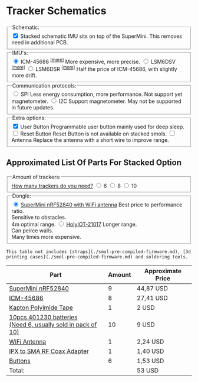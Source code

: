 # Tracker Schematics

<form id="schematicForm">
  <fieldset>
    <legend>Schematic:</legend>
    <label>
      <input type="checkbox" name="isStacked" checked="checked"/> Stacked schematic
      <span>IMU sits on top of the SuperMini. This removes need in additional PCB.</span>
    </label>
  </fieldset>
  <fieldset>
    <legend>IMU's:</legend>
    <label>
      <input type="radio" name="IMU" value="ICM-45686" checked="checked" /> ICM-45686 <sup><a href="../imu-comparison.md#icm-45686" target="_blank">[more]</a></sup> 
      <span>More expensive, more precise.</span>
    </label>
    <label>
    <input type="radio" name="IMU" value="LSM6DSV" /> LSM6DSV <sup><a href="../imu-comparison.md#lsm6dsv" target="_blank">[more]</a></sup>
    </label>
    <label> <input type="radio" name="IMU" value="LSM6DSR" /> LSM6DSR <sup><a href="../imu-comparison.md#lsm6dsr" target="_blank">[more]</a></sup>
      <span>Half the price of ICM-45686, with slightly more drift.</span>
      </label>
  </fieldset>
  <fieldset>
    <legend>Communication protocols:</legend>
    <label>
      <input type="radio" name="Protocol" value="SPI" checked="checked" /> SPI
      <span>Less energy consumption, more performance. Not support yet magnetometer.</span>
    </label>
    <label>
      <input type="radio" name="Protocol" value="I2C" /> I2C
      <span>Support magnetometer. May not be supported in future updates.</span>
    </label>
  </fieldset>
  <fieldset>
    <legend>Extra options:</legend>
    <label>
      <input type="checkbox" name="HasUserButton" checked="checked" /> User Button
      <span>Programmable user button mainly used for deep sleep.</span>
    </label>
    <label>
      <input type="checkbox" name="hasResetButton" /> Reset Button
      <span>Reset Button is not available on stacked smols.</span>
    </label>
    <label>
      <input type="checkbox" name="hasAntenna" /> Antenna
      <span>Replace the antenna with a short wire to improve range.</span>
    </label>
  </fieldset>

<div
  id="schema-canvas"
  class="chip"
  style="position: relative; width: 100%"
></div>


## Approximated List Of Parts For Stacked Option

  <fieldset>
    <legend>Amount of trackers:</legend>
    <a href="#">How many trackers do you need?</a>
    <label>
      <input type="radio" name="Protocol" value="SPI" checked="checked" /> 6
    </label>
    <label>
      <input type="radio" name="Protocol" value="I2C" /> 8
    </label>
    <label>
      <input type="radio" name="Protocol" value="I2C" /> 10
    </label>
  </fieldset>
  <fieldset>
    <legend>Dongle:</legend>
    <label>
      <input type="radio" name="Protocol" value="SPI" checked="checked" /> <a href="#">SuperMini nRF52840 with WiFi antenna</a>
      <span>Best price to performance ratio. <br/>Sensitive to obstacles.<br/>4m optimal range.</span>
    </label>
    <label>
      <input type="radio" name="Protocol" value="I2C" /> <a href="#">HolyIOT-21017</a>
      <span>Longer range.<br/>Can peirce walls.<br/>Many times more expensive.</span>
    </label>
  </fieldset>

```admonish warning
This table not includes [straps](./smol-pre-compiled-firmware.md), [3d printing cases](./smol-pre-compiled-firmware.md) and soldering tools.
```

<table>
  <thead>
    <tr>
      <th>Part</th>
      <th>Amount</th>
      <th>Approximate Price</th>
    </tr>
  </thead>
  <tbody>
<div id="shopping-list-table-container" class="table-wrapper"></div>
    <tr>
      <td>
        <span id="SuperMini">
          <a href="#">SuperMini nRF52840</a>
        </span>
      </td>
      <td>
        9
      </td>
      <td>
        44,87 USD
      </td>
    </tr>
    <tr>
      <td>
        <span id="SuperMini">
          <a href="#">ICM-45686</a>
        </span>
      </td>
      <td>
        8
      </td>
      <td>
        27,41 USD
      </td>
    </tr>
    <tr>
      <td>
        <span id="SuperMini">
          <a href="#">Kapton Polyimide Tape</a>
        </span>
      </td>
      <td>
        1
      </td>
      <td>
        2 USD
      </td>
    </tr>
      <td>
        <span id="SuperMini">
          <a href="#">10pcs 401230 batteries<br/>(Need 6, usually sold in pack of 10)</a>
        </span>
      </td>
      <td>
        10
      </td>
      <td>
        9 USD
      </td>
    </tr>
    </tr>
      <td>
        <span id="SuperMini">
          <a href="#">WiFi Antenna</a>
        </span>
      </td>
      <td>
        1
      </td>
      <td>
        2,24 USD
      </td>
    </tr>
    </tr>
      <td>
        <span id="SuperMini">
          <a href="#">IPX to SMA RF Coax Adapter</a>
        </span>
      </td>
      <td>
        1
      </td>
      <td>
        1,40 USD
      </td>
    </tr>
    </tr>
      <td>
        <span id="SuperMini">
          <a href="#">Buttons</a>
        </span>
      </td>
      <td>
        6
      </td>
      <td>
        1,53 USD
      </td>
    </tr>
    </tr>
      <td>
        Total:
      </td>
      <td></td>
      <td>
        53 USD
      </td>
    </tr>
  </tbody>
</table>



</form>


<link rel="stylesheet" href="smol-slimes.css">
<link rel="stylesheet" href="assets/css/smol-schematics.css">
<script src="assets/js/smol-schematics.js"></script>